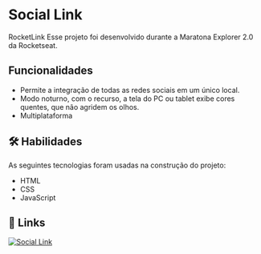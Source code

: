 
# Social Link
RocketLink Esse projeto foi desenvolvido durante a Maratona Explorer 2.0 da Rocketseat.

## Funcionalidades

- Permite a integração de todas as redes sociais em um único local.
- Modo noturno, com o recurso, a tela do PC ou tablet exibe cores quentes, que não agridem os olhos.
- Multiplataforma

## 🛠 Habilidades

As seguintes tecnologias foram usadas na construção do projeto:
- HTML
- CSS
- JavaScript

## 🔗 Links
[![Social Link](https://img.shields.io/badge/my_portfolio-000?style=for-the-badge&logo=ko-fi&logoColor=white)](https://leandrodemello.github.io/link-unico-leandro/)


